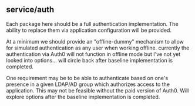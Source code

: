 ## service/auth

Each package here should be a full authentication implementation.
The ability to replace them via application configuration will be 
provided.  

At a minimum we should provide an "offline-dummy" mechanism
to allow for simulated authentication as any user when working offline.
currently the authentication via Auth0 will not function in offline mode
but I've not yet looked into options... will circle back after baseline
implementation is completed.

One requirement may be to be able to authenticate based on one's presence
in a given LDAP/AD group which authorizes access to the application.  This
may not be feasible without the paid version of Auth0.  Will explore options
after the baseline implementation is completed.
